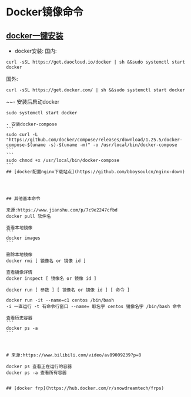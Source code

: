 # Docker镜像命令  

## [docker一键安装](https://blog.csdn.net/m0_37607365/article/details/79811086)
- docker安装:
国内:  
```
curl -sSL https://get.daocloud.io/docker | sh &&sudo systemctl start docker
```
国外:    
```
curl -sSL https://get.docker.com/ | sh &&sudo systemctl start docker
```
~~- 安装后启动docker
```
sudo systemctl start docker
```
~~~
- 安装docker-compose
```
sudo curl -L "https://github.com/docker/compose/releases/download/1.25.5/docker-compose-$(uname -s)-$(uname -m)" -o /usr/local/bin/docker-compose
```
```
sudo chmod +x /usr/local/bin/docker-compose  
```
## [docker配置nginx下载站点](https://github.com/bboysoulcn/nginx-down)




## 其他基本命令

来源:https://www.jianshu.com/p/7c9e2247cfbd   
docker pull 软件名

查看本地镜像   
```
docker images  
```

删除本地镜像  
docker rmi [ 镜像名 or 镜像 id ]

查看镜像详情
docker inspect [ 镜像名 or 镜像 id ]

docker run [ 参数 ] [ 镜像名 or 镜像 id ] [ 命令 ]

docker run -it --name=c1 centos /bin/bash  
-i 一直运行 -t 有命令行窗口 --name= 取名字 centos 镜像名字 /bin/bash 命令

查看历史容器  
```
docker ps -a
```



# 来源:https://www.bilibili.com/video/av89009239?p=8

docker ps 查看正在运行的容器
docker ps -a 查看所有容器


## [docker frp](https://hub.docker.com/r/snowdreamtech/frps)













